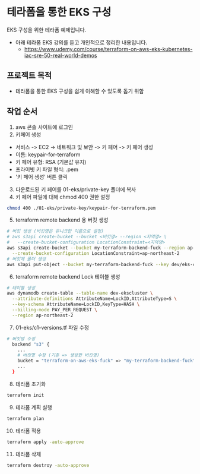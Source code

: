 # 테라폼을 통한 EKS 구성
EKS 구성을 위한 테라폼 예제입니다.
- 아래 테라폼 EKS 강의를 듣고 개인적으로 정리한 내용입니다.
  - https://www.udemy.com/course/terraform-on-aws-eks-kubernetes-iac-sre-50-real-world-demos

## 프로젝트 목적
- 테라폼을 통한 EKS 구성을 쉽게 이해할 수 있도록 돕기 위함

## 작업 순서
1. aws 콘솔 사이트에 로그인
2. 키페어 생성
  - 서비스 -> EC2 -> 네트워크 및 보안 -> 키 페어 -> 키 페어 생성
  - 이름: keypair-for-terraform
  - 키 페어 유형: RSA (기본값 유지)
  - 프라이빗 키 파일 형식: .pem
  - '키 페어 생성' 버튼 클릭
3. 다운로드된 키 페어를 01-eks/private-key 폴더에 복사
4. 키 페어 파일에 대해 chmod 400 권한 설정
```bash
chmod 400 ./01-eks/private-key/keypair-for-terraform.pem
```

5. terraform remote backend 용 버킷 생성
```bash
# 버킷 생성 (버킷명은 유니크한 이름으로 설정)
# aws s3api create-bucket --bucket <버킷명> --region <지역명> \
#   --create-bucket-configuration LocationConstraint=<지역명>
aws s3api create-bucket --bucket my-terraform-backend-fuck --region ap-northeast-2 \
  --create-bucket-configuration LocationConstraint=ap-northeast-2
# 버킷에 폴더 생성
aws s3api put-object --bucket my-terraform-backend-fuck --key dev/eks-cluster/
```
6. terraform remote backend Lock 테이블 생성
```bash
# 테이블 생성
aws dynamodb create-table --table-name dev-ekscluster \
  --attribute-definitions AttributeName=LockID,AttributeType=S \
  --key-schema AttributeName=LockID,KeyType=HASH \
  --billing-mode PAY_PER_REQUEST \
  --region ap-northeast-2
```
7. 01-eks/c1-versions.tf 파일 수정
```bash
# 버킷명 수정
  backend "s3" {
    ...
    # 버킷명 수정 (기존 => 생성한 버킷명)
    bucket = "terraform-on-aws-eks-fuck" => "my-terraform-backend-fuck"
    ...
  }
```
8. 테라폼 초기화
```bash
terraform init
```
9. 테라폼 계획 실행
```bash
terraform plan
```
10. 테라폼 적용
```bash
terraform apply -auto-approve
```
11. 테라폼 삭제
```bash
terraform destroy -auto-approve
```

